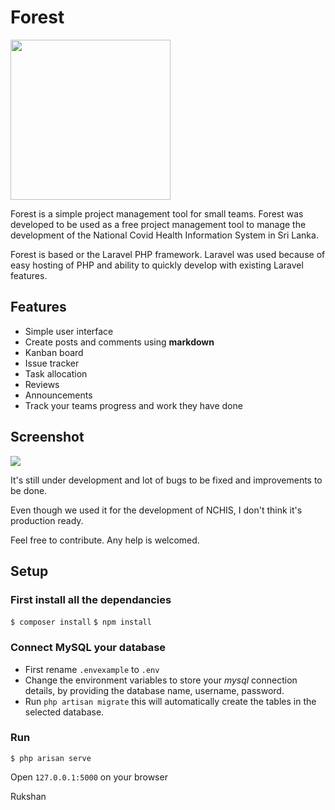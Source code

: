 # Forest

<img src="https://imgur.com/2uXFVSJ.png" height="256" />

Forest is a simple project management tool for small teams. Forest was developed to be used as a free project management tool to manage the development of the National Covid Health Information System in Sri Lanka.

Forest is based or the Laravel PHP framework. Laravel was used because of easy hosting of PHP and ability to quickly develop with existing Laravel features.

## Features
* Simple user interface
* Create posts and comments using **markdown** 
* Kanban board
* Issue tracker
* Task allocation
* Reviews
* Announcements
* Track your teams progress and work they have done

## Screenshot

<img src="https://i.imgur.com/PXgYapg.png" />

It's still under development and lot of bugs to be fixed and improvements to be done.

Even though we used it for the development of NCHIS, I don't think it's production ready.

Feel free to contribute. Any help is welcomed. 

## Setup

### First install all the dependancies 
`$ composer install`
`$ npm install`

### Connect MySQL your database
* First rename `.envexample` to `.env`
* Change the environment variables to store your *mysql* connection details, by providing the database name, username, password.
* Run `php artisan migrate` this will automatically create the tables in the selected database.

### Run
`$ php arisan serve`

Open `127.0.0.1:5000` on your browser


Rukshan

